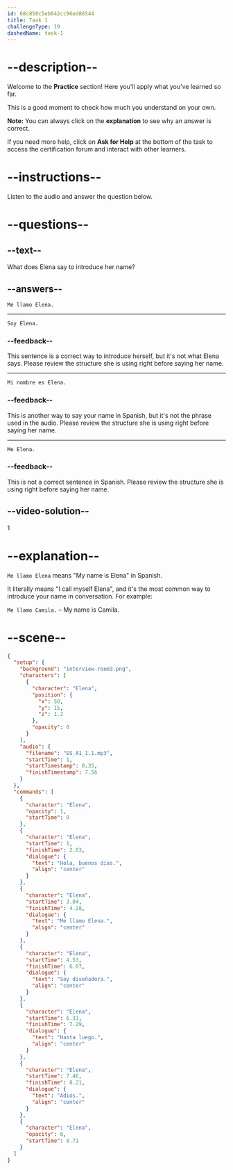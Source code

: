 ```yaml
---
id: 68c850c5eb642cc96ed86544
title: Task 1
challengeType: 19
dashedName: task-1
---
```

<!-- (Audio) whole audio es-a1-1.1 -->

# --description--

Welcome to the **Practice** section! Here you'll apply what you've learned so far. 

This is a good moment to check how much you understand on your own.

**Note:** You can always click on the **explanation** to see why an answer is correct.

If you need more help, click on **Ask for Help** at the bottom of the task to access the certification forum and interact with other learners.

# --instructions--

Listen to the audio and answer the question below.

# --questions--

## --text--

What does Elena say to introduce her name?

## --answers--

`Me llamo Elena.`

---

`Soy Elena.`

### --feedback--

This sentence is a correct way to introduce herself, but it's not what Elena says. Please review the structure she is using right before saying her name.

---

`Mi nombre es Elena.`

### --feedback--

This is another way to say your name in Spanish, but it's not the phrase used in the audio. Please review the structure she is using right before saying her name.

---

`Me Elena.`

### --feedback--

This is not a correct sentence in Spanish. Please review the structure she is using right before saying her name.

## --video-solution--

1

# --explanation--

`Me llamo Elena` means "My name is Elena" in Spanish.  

It literally means "I call myself Elena", and it's the most common way to introduce your name in conversation. For example:

`Me llamo Camila.` – My name is Camila.

# --scene--

```json
{
  "setup": {
    "background": "interview-room3.png",
    "characters": [
      {
        "character": "Elena",
        "position": {
          "x": 50,
          "y": 15,
          "z": 1.2
        },
        "opacity": 0
      }
    ],
    "audio": {
      "filename": "ES_A1_1.1.mp3",
      "startTime": 1,
      "startTimestamp": 0.35,
      "finishTimestamp": 7.56
    }
  },
  "commands": [
    {
      "character": "Elena",
      "opacity": 1,
      "startTime": 0
    },
    {
      "character": "Elena",
      "startTime": 1,
      "finishTime": 2.83,
      "dialogue": {
        "text": "Hola, buenos días.",
        "align": "center"
      }
    },
    {
      "character": "Elena",
      "startTime": 3.04,
      "finishTime": 4.28,
      "dialogue": {
        "text": "Me llamo Elena.",
        "align": "center"
      }
    },
    {
      "character": "Elena",
      "startTime": 4.53,
      "finishTime": 6.07,
      "dialogue": {
        "text": "Soy diseñadora.",
        "align": "center"
      }
    },
    {
      "character": "Elena",
      "startTime": 6.33,
      "finishTime": 7.29,
      "dialogue": {
        "text": "Hasta luego.",
        "align": "center"
      }
    },
    {
      "character": "Elena",
      "startTime": 7.46,
      "finishTime": 8.21,
      "dialogue": {
        "text": "Adiós.",
        "align": "center"
      }
    },
    {
      "character": "Elena",
      "opacity": 0,
      "startTime": 8.71
    }
  ]
}
```
